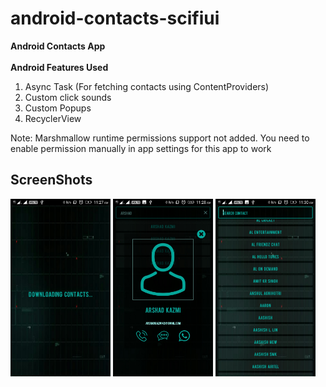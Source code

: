 # android-contacts-scifiui
<b>Android Contacts App</b><br><br>
<b>Android Features Used</b><br>
1. Async Task (For fetching contacts using ContentProviders)<br>
2. Custom click sounds<br>
3. Custom Popups<br>
4. RecyclerView<br>

Note: Marshmallow runtime permissions support not added. You need to enable permission manually in app settings for this app to work

## ScreenShots

[<img src="Screenshots/Screenshot_2018-04-18-11-27-32-881.jpeg" width=160>](Screenshots/Screenshot_2018-04-18-11-27-32-881.jpeg)
[<img src="Screenshots/Screenshot_2018-04-18-11-28-14-509.jpeg" width=160>](Screenshots/Screenshot_2018-04-18-11-28-14-509.jpeg)
[<img src="Screenshots/Screenshot_2018-04-18-11-30-47-926.jpeg" width=160>](Screenshots/Screenshot_2018-04-18-11-30-47-926.jpeg)
